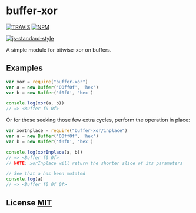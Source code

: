 # buffer-xor

[![TRAVIS](https://secure.travis-ci.org/crypto-browserify/buffer-xor.png)](//travis-ci.org/crypto-browserify/buffer-xor)
[![NPM](//img.shields.io/npm/v/buffer-xor.svg)](https://www.npmjs.org/package/buffer-xor)

[![js-standard-style](https://cdn.rawgit.com/feross/standard/master/badge.svg)](https://github.com/feross/standard)

A simple module for bitwise-xor on buffers.


## Examples

``` javascript
var xor = require("buffer-xor")
var a = new Buffer('00ff0f', 'hex')
var b = new Buffer('f0f0', 'hex')

console.log(xor(a, b))
// => <Buffer f0 0f>
```


Or for those seeking those few extra cycles, perform the operation in place:

``` javascript
var xorInplace = require("buffer-xor/inplace")
var a = new Buffer('00ff0f', 'hex')
var b = new Buffer('f0f0', 'hex')

console.log(xorInplace(a, b))
// => <Buffer f0 0f>
// NOTE: xorInplace will return the shorter slice of its parameters

// See that a has been mutated
console.log(a)
// => <Buffer f0 0f 0f>
```


## License [MIT](LICENSE)

